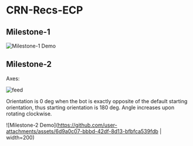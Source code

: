 # CRN-Recs-ECP

## Milestone-1 

![Milestone-1 Demo](https://github.com/user-attachments/assets/b3de9f7a-c8dd-4124-900d-aa3617484c55)

## Milestone-2 

Axes:

![feed](https://github.com/user-attachments/assets/837b01c3-3528-4383-88e6-d1df75b80423)

Orientation is 0 deg when the bot is exactly opposite of the default starting orientation, thus starting orientation is 180 deg. Angle increases upon rotating clockwise.

![Milestone-2 Demo](https://github.com/user-attachments/assets/6d9a0c07-bbbd-42df-8d13-bfbfca539fdb | width=200)

